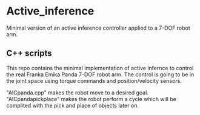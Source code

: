 # Active_inference
Minimal version of an active inference controller applied to a 7-DOF robot arm.

## C++ scripts
This repo contains the minimal implementation of active infernce to control the real Franka Emika Panda 7-DOF robot arm. 
The control is going to be in the joint space using torque commands and position/velocity sensors.

"AICpanda.cpp" makes the robot move to a desired goal. 
"AICpandapickplace" makes the robot perform a cycle which will be complited with the pick and place of objects later on.

